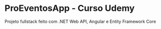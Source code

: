 # ProEventosApp - Curso Udemy

Projeto fullstack feito com .NET Web API, Angular e Entity Framework Core